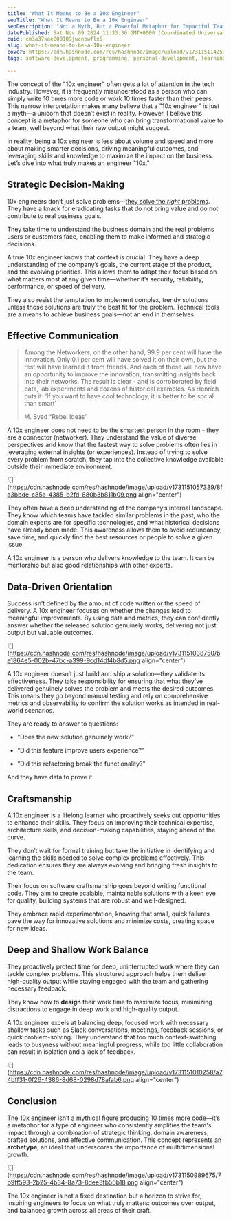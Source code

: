 ```yaml
---
title: "What It Means to Be a 10x Engineer"
seoTitle: "What It Means to Be a 10x Engineer"
seoDescription: "Not a Myth, But a Powerful Metaphor for Impactful Team Players"
datePublished: Sat Nov 09 2024 11:33:30 GMT+0000 (Coordinated Universal Time)
cuid: cm3a37kae000109jwcnowflx5
slug: what-it-means-to-be-a-10x-engineer
cover: https://cdn.hashnode.com/res/hashnode/image/upload/v1731151142595/62151091-021d-40fc-81c6-4d753688b4a6.png
tags: software-development, programming, personal-development, learning-journey, 10xengineer

---
```


The concept of the "10x engineer" often gets a lot of attention in the tech industry. However, it is frequently misunderstood as a person who can simply write 10 times more code or work 10 times faster than their peers. This narrow interpretation makes many believe that a "10x engineer" is just a myth—a unicorn that doesn’t exist in reality. However, I believe this concept is a metaphor for someone who can bring transformational value to a team, well beyond what their raw output might suggest.

In reality, being a 10x engineer is less about volume and speed and more about making smarter decisions, driving meaningful outcomes, and leveraging skills and knowledge to maximize the impact on the business. Let’s dive into what truly makes an engineer "10x."

## Strategic Decision-Making

10x engineers don’t just solve problems—[they solve the *right* problems](https://medium.com/gitconnected/it-is-time-to-stop-doing-wrong-things-righter-b2e29cc1fa50). They have a knack for eradicating tasks that do not bring value and do not contribute to real business goals.

They take time to understand the business domain and the real problems users or customers face, enabling them to make informed and strategic decisions.

A true 10x engineer knows that context is crucial. They have a deep understanding of the company’s goals, the current stage of the product, and the evolving priorities. This allows them to adapt their focus based on what matters most at any given time—whether it’s security, reliability, performance, or speed of delivery.

They also resist the temptation to implement complex, trendy solutions unless those solutions are truly the best fit for the problem. Technical tools are a means to achieve business goals—not an end in themselves.

## Effective Communication

> Among the Networkers, on the other hand, 99.9 per cent will have the innovation. Only 0.1 per cent will have solved it on their own, but the rest will have learned it from friends. And each of these will now have an opportunity to improve the innovation, transmitting insights back into their networks. The result is clear - and is corroborated by field data, lab experiments and dozens of historical examples. As Henrich puts it: ‘If you want to have cool technology, it is better to be social than smart’
> 
> M. Syed “Rebel Ideas”

A 10x engineer does not need to be the smartest person in the room - they are a connector (networker). They understand the value of diverse perspectives and know that the fastest way to solve problems often lies in leveraging external insights (or experiences). Instead of trying to solve every problem from scratch, they tap into the collective knowledge available outside their immediate environment.

![](https://cdn.hashnode.com/res/hashnode/image/upload/v1731151057339/8fa3bbde-c85a-4385-b2fd-880b3b811b09.png align="center")

They often have a deep understanding of the company’s internal landscape. They know which teams have tackled similar problems in the past, who the domain experts are for specific technologies, and what historical decisions have already been made. This awareness allows them to avoid redundancy, save time, and quickly find the best resources or people to solve a given issue.

A 10x engineer is a person who delivers knowledge to the team. It can be mentorship but also good relationships with other experts.

## Data-Driven Orientation

Success isn’t defined by the amount of code written or the speed of delivery. A 10x engineer focuses on whether the changes lead to meaningful improvements. By using data and metrics, they can confidently answer whether the released solution genuinely works, delivering not just output but valuable outcomes.

![](https://cdn.hashnode.com/res/hashnode/image/upload/v1731151038750/be1864e5-002b-47bc-a399-9cd14df4b8d5.png align="center")

A 10x engineer doesn’t just build and ship a solution—they validate its effectiveness. They take responsibility for ensuring that what they’ve delivered genuinely solves the problem and meets the desired outcomes. This means they go beyond manual testing and rely on comprehensive metrics and observability to confirm the solution works as intended in real-world scenarios.

They are ready to answer to questions:

* “Does the new solution genuinely work?”
    
* “Did this feature improve users experience?”
    
* “Did this refactoring break the functionality?”
    

And they have data to prove it.

## Craftsmanship

A 10x engineer is a lifelong learner who proactively seeks out opportunities to enhance their skills. They focus on improving their technical expertise, architecture skills, and decision-making capabilities, staying ahead of the curve.

They don’t wait for formal training but take the initiative in identifying and learning the skills needed to solve complex problems effectively. This dedication ensures they are always evolving and bringing fresh insights to the team.

Their focus on software craftsmanship goes beyond writing functional code. They aim to create scalable, maintainable solutions with a keen eye for quality, building systems that are robust and well-designed.

They embrace rapid experimentation, knowing that small, quick failures pave the way for innovative solutions and minimize costs, creating space for new ideas.

## Deep and Shallow Work Balance

They proactively protect time for deep, uninterrupted work where they can tackle complex problems. This structured approach helps them deliver high-quality output while staying engaged with the team and gathering necessary feedback.

They know how to **design** their work time to maximize focus, minimizing distractions to engage in deep work and high-quality output.

A 10x engineer excels at balancing deep, focused work with necessary shallow tasks such as Slack conversations, meetings, feedback sessions, or quick problem-solving. They understand that too much context-switching leads to busyness without meaningful progress, while too little collaboration can result in isolation and a lack of feedback.

![](https://cdn.hashnode.com/res/hashnode/image/upload/v1731151010258/a74bff31-0f26-4386-8d68-0298d78afab6.png align="center")

## Conclusion

The 10x engineer isn’t a mythical figure producing 10 times more code—it’s a metaphor for a type of engineer who consistently amplifies the team's impact through a combination of strategic thinking, domain awareness, crafted solutions, and effective communication. This concept represents an **archetype**, an ideal that underscores the importance of multidimensional growth.

![](https://cdn.hashnode.com/res/hashnode/image/upload/v1731150989675/7b9ff593-2b25-4b34-8a73-8dee3fb56b18.png align="center")

The 10x engineer is not a fixed destination but a horizon to strive for, inspiring engineers to focus on what truly matters: outcomes over output, and balanced growth across all areas of their craft.